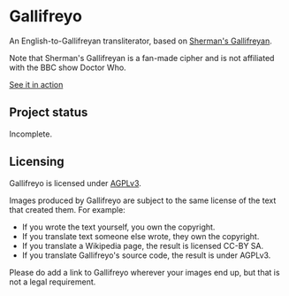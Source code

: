 # Gallifreyo

An English-to-Gallifreyan transliterator, based on
[Sherman's Gallifreyan](https://shermansplanet.com/gallifreyan/).

Note that Sherman's Gallifreyan is a fan-made cipher and is not affiliated with
the BBC show Doctor Who.

[See it in action](https://rossjrw.github.io/gallifreyo)

## Project status

Incomplete.

## Licensing

Gallifreyo is licensed under
[AGPLv3](https://www.gnu.org/licenses/agpl-3.0.html).

Images produced by Gallifreyo are subject to the same license of the text that
created them. For example:

* If you wrote the text yourself, you own the copyright.
* If you translate text someone else wrote, they own the copyright.
* If you translate a Wikipedia page, the result is licensed CC-BY SA.
* If you translate Gallifreyo's source code, the result is under AGPLv3.

Please do add a link to Gallifreyo wherever your images end up, but that is not
a legal requirement.
